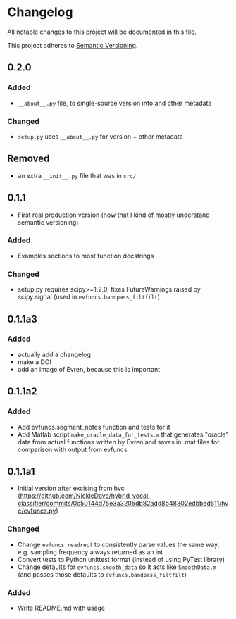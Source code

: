 # Changelog
All notable changes to this project will be documented in this file.

This project adheres to [Semantic Versioning](https://semver.org/spec/v2.0.0.html).
## 0.2.0
### Added
- `__about__.py` file, to single-source version info and other metadata

### Changed
- `setup.py` uses `__about__.py` for version + other metadata

## Removed
- an extra `__init__.py` file that was in `src/`

## 0.1.1
- First real production version (now that I kind of mostly understand semantic versioning)
### Added
- Examples sections to most function docstrings

### Changed
- setup.py requires scipy>=1.2.0, fixes FutureWarnings raised by scipy.signal 
  (used in `evfuncs.bandpass_filtfilt`)

## 0.1.1a3
### Added
- actually add a changelog
- make a DOI
- add an image of Evren, because this is important

## 0.1.1a2
### Added
- Add evfuncs.segment_notes function and tests for it
- Add Matlab script `make_oracle_data_for_tests.m` that generates "oracle" data from 
actual functions written by Evren and saves in .mat files for comparison with output
from evfuncs

## 0.1.1a1
- Initial version after excising from hvc (https://github.com/NickleDave/hybrid-vocal-classifier/commits/0c50144d75e3a3205db82add8b48302edbbed511/hvc/evfuncs.py)
### Changed
- Change `evfuncs.readrecf` to consistently parse values the same way, e.g. sampling frequency always returned as an int
- Convert tests to Python unittest format (instead of using PyTest library)
- Change defaults for `evfuncs.smooth_data` so it acts like `SmoothData.m` (and passes those defaults to `evfuncs.bandpass_filtfilt`)
### Added
- Write README.md with usage
